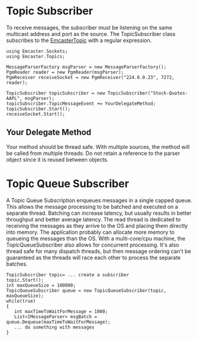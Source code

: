 # Topic Subscriber #

To receive messages, the subscriber must be listening on the same multicast address and port as the source. The TopicSubscriber class subscribes to the [EmcasterTopic](EmcasterTopics.md) with a regular expression.

```
using Emcaster.Sockets;
using Emcaster.Topics;

MessageParserFactory msgParser = new MessageParserFactory();
PgmReader reader = new PgmReader(msgParser);
PgmReceiver receiveSocket = new PgmReceiver("224.0.0.23", 7272, reader);

TopicSubscriber topicSubscriber = new TopicSubscriber("Stock-Quotes-AAPL", msgParser);
topicSubscriber.TopicMessageEvent += YourDelegateMethod;
topicSubscriber.Start();
receiveSocket.Start();
```

## Your Delegate Method ##
Your method should be thread safe. With multiple sources, the method will be called from multiple threads. Do not retain a reference to the parser object since it is reused between objects.

# Topic Queue Subscriber #

A Topic Queue Subscription enqueues messages in a single capped queue.  This allows the message processing to be batched and executed on a separate thread. Batching can increase latency, but usually results in better throughput and better average latency. The read thread is dedicated to receiving the messages as they arrive to the OS and placing them directly into memory. The application probably can allocate more memory to queueing the messages than the OS. With a multi-core/cpu machine, the TopicQueueSubscriber also allows for concurrent processing. It's also thread safe for many dispatch threads, but then message ordering can't be guaranteed as the threads will race each other to process the separate batches.

```
TopicSubscriber topic= ... create a subscriber
topic.Start();
int maxQueueSize = 100000;
TopicQueueSubscriber queue = new TopicQueueSubscriber(topic, maxQueueSize);
while(true)
{
   int maxTimeToWaitForMessage = 1000;
   List<IMessageParser> msgBatch = queue.Dequeue(maxTimeToWaitForMessage);
   ... do something with messages
}
```